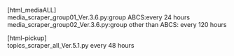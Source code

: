 [html_mediaALL]  <br>
media_scraper_group01_Ver.3.6.py:group ABCS:every 24 hours  <br>
media_scraper_group02_Ver.3.6.py:group other than ABCS: every 120 hours  <br>

[html-pickup]  <br>
topics_scraper_all_Ver.5.1.py every 48 hours  <br> 
